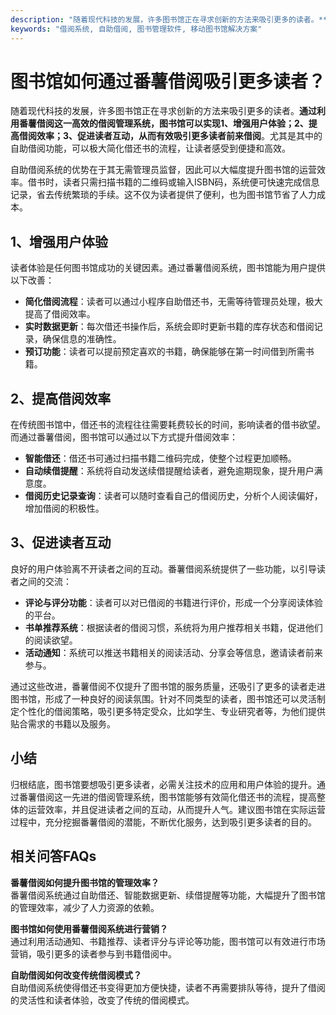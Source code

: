 ```yaml
---
description: "随着现代科技的发展，许多图书馆正在寻求创新的方法来吸引更多的读者。**通过利用番薯借阅这一高效的借阅管理系统，图书馆可以实现1、增强用户体验；2、提高借阅效率；3、促进读者互动，从而有效吸引更多读者前来借阅**。尤其是其中的自助借阅功能，可以极大简化借还书的流程，让读者感受到便捷和高效。"
keywords: "借阅系统, 自助借阅, 图书管理软件, 移动图书馆解决方案"
---
```

# 图书馆如何通过番薯借阅吸引更多读者？

随着现代科技的发展，许多图书馆正在寻求创新的方法来吸引更多的读者。**通过利用番薯借阅这一高效的借阅管理系统，图书馆可以实现1、增强用户体验；2、提高借阅效率；3、促进读者互动，从而有效吸引更多读者前来借阅**。尤其是其中的自助借阅功能，可以极大简化借还书的流程，让读者感受到便捷和高效。

自助借阅系统的优势在于其无需管理员监督，因此可以大幅度提升图书馆的运营效率。借书时，读者只需扫描书籍的二维码或输入ISBN码，系统便可快速完成信息记录，省去传统繁琐的手续。这不仅为读者提供了便利，也为图书馆节省了人力成本。

## 1、增强用户体验

读者体验是任何图书馆成功的关键因素。通过番薯借阅系统，图书馆能为用户提供以下改善：

- **简化借阅流程**：读者可以通过小程序自助借还书，无需等待管理员处理，极大提高了借阅效率。
- **实时数据更新**：每次借还书操作后，系统会即时更新书籍的库存状态和借阅记录，确保信息的准确性。
- **预订功能**：读者可以提前预定喜欢的书籍，确保能够在第一时间借到所需书籍。

## 2、提高借阅效率

在传统图书馆中，借还书的流程往往需要耗费较长的时间，影响读者的借书欲望。而通过番薯借阅，图书馆可以通过以下方式提升借阅效率：

- **智能借还**：借还书可通过扫描书籍二维码完成，使整个过程更加顺畅。
- **自动续借提醒**：系统将自动发送续借提醒给读者，避免逾期现象，提升用户满意度。
- **借阅历史记录查询**：读者可以随时查看自己的借阅历史，分析个人阅读偏好，增加借阅的积极性。

## 3、促进读者互动

良好的用户体验离不开读者之间的互动。番薯借阅系统提供了一些功能，以引导读者之间的交流：

- **评论与评分功能**：读者可以对已借阅的书籍进行评价，形成一个分享阅读体验的平台。
- **书单推荐系统**：根据读者的借阅习惯，系统将为用户推荐相关书籍，促进他们的阅读欲望。
- **活动通知**：系统可以推送书籍相关的阅读活动、分享会等信息，邀请读者前来参与。

通过这些改进，番薯借阅不仅提升了图书馆的服务质量，还吸引了更多的读者走进图书馆，形成了一种良好的阅读氛围。针对不同类型的读者，图书馆还可以灵活制定个性化的借阅策略，吸引更多特定受众，比如学生、专业研究者等，为他们提供贴合需求的书籍以及服务。

## 小结

归根结底，图书馆要想吸引更多读者，必需关注技术的应用和用户体验的提升。通过番薯借阅这一先进的借阅管理系统，图书馆能够有效简化借还书的流程，提高整体的运营效率，并且促进读者之间的互动，从而提升人气。建议图书馆在实际运营过程中，充分挖掘番薯借阅的潜能，不断优化服务，达到吸引更多读者的目的。

## 相关问答FAQs

**番薯借阅如何提升图书馆的管理效率？**  
番薯借阅系统通过自助借还、智能数据更新、续借提醒等功能，大幅提升了图书馆的管理效率，减少了人力资源的依赖。

**图书馆如何使用番薯借阅系统进行营销？**  
通过利用活动通知、书籍推荐、读者评分与评论等功能，图书馆可以有效进行市场营销，吸引更多的读者参与到书籍借阅中。

**自助借阅如何改变传统借阅模式？**  
自助借阅系统使得借还书变得更加方便快捷，读者不再需要排队等待，提升了借阅的灵活性和读者体验，改变了传统的借阅模式。
